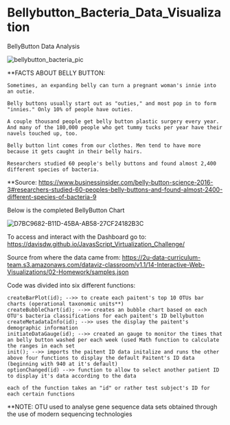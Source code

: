 # Bellybutton_Bacteria_Data_Visualization
BellyButton Data Analysis

![bellybutton_bacteria_pic](https://github.com/davisdw/JavasScript_Virtualization_Challenge/assets/104311388/58d409f1-9f23-4db8-8c6c-ca7b7c359a52)


**FACTS ABOUT BELLY BUTTON: 

    Sometimes, an expanding belly can turn a pregnant woman's innie into an outie.

    Belly buttons usually start out as "outies," and most pop in to form "innies." Only 10% of people have outies.

    A couple thousand people get belly button plastic surgery every year. And many of the 180,000 people who get tummy tucks per year have their navels touched up, too.

    Belly button lint comes from our clothes. Men tend to have more because it gets caught in their belly hairs.

    Researchers studied 60 people's belly buttons and found almost 2,400 different species of bacteria.


**Source: https://www.businessinsider.com/belly-button-science-2016-3#researchers-studied-60-peoples-belly-buttons-and-found-almost-2400-different-species-of-bacteria-9

Below is the completed BellyButton Chart 



![D7BC9682-B11D-45BA-AB58-27CF24182B3C](https://github.com/davisdw/JavasScript_Virtualization_Challenge/assets/104311388/f10bdfd8-12ed-4532-8ea7-92faade94b1d)



To access and interact with the Dashboard go to: https://davisdw.github.io/JavasScript_Virtualization_Challenge/

Source from where the data came from: https://2u-data-curriculum-team.s3.amazonaws.com/dataviz-classroom/v1.1/14-Interactive-Web-Visualizations/02-Homework/samples.json

Code was divided into six different functions: 

    createBarPlot(id); -->> to create each paitent's top 10 OTUs bar charts (operational taxonomic units**)
    createBubbleChart(id); -->> creates an bubble chart based on each OTU's bacteria classifications for each paitent's ID bellybutton
    createMetadataInfo(id); -->> uses the display the paitent's demographic information
    initiateDataGauge(id); -->> created an gauge to monitor the times that an belly button washed per each week (used Math function to calculate the ranges in each set 
    init(); -->> imports the paitent ID data initalize and runs the other above four functions to display the default Paitent's ID data (beginning with 940 at it's default)
    optionChanged(id) -->> function to allow to select another patient ID to display it's data according to the data 

    each of the function takes an "id" or rather test subject's ID for each certain functions

    

**NOTE: OTU used to analyse gene sequence data sets obtained through the use of modern sequencing technologies
